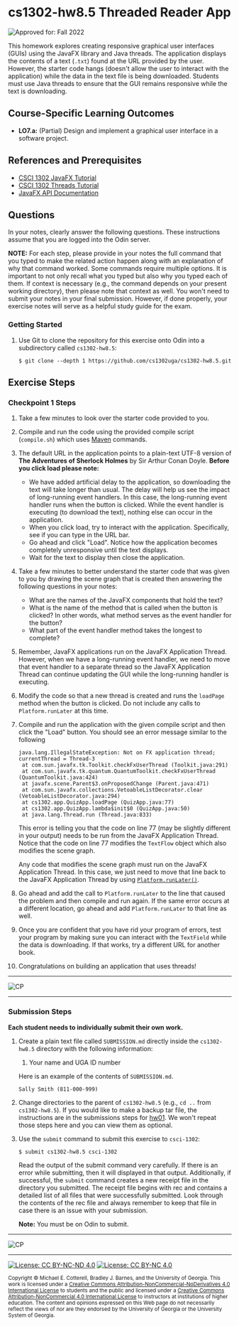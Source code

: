 # cs1302-hw8.5 Threaded Reader App

![Approved for: Fall 2022](https://img.shields.io/badge/Approved%20for-Fall%202022-darkgreen)

This homework explores creating responsive graphical user interfaces (GUIs) using the JavaFX library and Java threads. 
The application displays the contents of a text (`.txt`) found at the URL provided by the user. However, the starter code 
hangs (doesn't allow the user to interact with the application) while the data in the text file is being downloaded. 
Students must use Java threads to ensure that the GUI remains responsive while the text is downloading.

## Course-Specific Learning Outcomes

* **LO7.a:** (Partial) Design and implement a graphical user interface in a software project.

## References and Prerequisites

* [CSCI 1302 JavaFX Tutorial](https://github.com/cs1302uga/cs1302-tutorials/blob/alsi/javafx/javafx.md)
* [CSCI 1302 Threads Tutorial](https://github.com/cs1302uga/cs1302-tutorials/blob/alsi/threads/brief-intro-threads.md)
* [JavaFX API Documentation](https://openjfx.io/javadoc/17/)

## Questions

In your notes, clearly answer the following questions. These instructions assume that you are
logged into the Odin server.

**NOTE:** For each step, please provide in your notes the full command that you typed to make the related
action happen along with an explanation of why that command worked. Some commands require multiple options.
It is important to not only recall what you typed but also why you typed each of them. If context is necessary
(e.g., the command depends on your present working directory), then please note that context as well.
You won't need to submit your notes in your final submission. However, if done properly, your exercise notes
will serve as a helpful study guide for the exam.

### Getting Started

1. Use Git to clone the repository for this exercise onto Odin into a subdirectory called `cs1302-hw8.5`:

   ```
   $ git clone --depth 1 https://github.com/cs1302uga/cs1302-hw8.5.git
   ```

## Exercise Steps

### Checkpoint 1 Steps

1. Take a few minutes to look over the starter code provided to you.

1. Compile and run the code using the provided compile script (`compile.sh`) which uses 
   [Maven](https://github.com/cs1302uga/cs1302-tutorials/blob/alsi/maven.md) commands.

1. The default URL in the application points to a plain-text UTF-8 version of __The Adventures of Sherlock
   Holmes__ by Sir Arthur Conan Doyle. **Before you click load please note:**
   * We have added artificial delay to the application, so downloading the text will take longer than usual. 
     The delay will help us see the impact of long-running event handlers. In this case, the long-running
     event handler runs when the button is clicked. While the event handler is executing (to download the text),
     nothing else can occur in the application.
   * When you click load, try to interact with the application. Specifically, see if you can type in the
     URL bar.
   * Go ahead and click "Load". Notice how the application becomes completely unresponsive until the text displays.
   * Wait for the text to display then close the application.
   
1. Take a few minutes to better understand the starter code that was given to you by drawing the scene graph that
   is created then answering the following questions in your notes:
   * What are the names of the JavaFX components that hold the text?
   * What is the name of the method that is called when the button is clicked? In other words, what method serves as 
     the event handler for the button?
   * What part of the event handler method takes the longest to complete?
   
1. Remember, JavaFX applications run on the JavaFX Application Thread. However, when we have a long-running event
   handler, we need to move that event handler to a separate thread so the JavaFX Application Thread can continue 
   updating the GUI while the long-running handler is executing.
   
1. Modify the code so that a new thread is created and runs the `loadPage` method when the button is clicked. Do not
   include any calls to `Platform.runLater` at this time.
   
1. Compile and run the application with the given compile script and then click the "Load" button. You should see an
   error message similar to the following
   
   ```
   java.lang.IllegalStateException: Not on FX application thread; currentThread = Thread-3
    at com.sun.javafx.tk.Toolkit.checkFxUserThread (Toolkit.java:291)
    at com.sun.javafx.tk.quantum.QuantumToolkit.checkFxUserThread (QuantumToolkit.java:424)
    at javafx.scene.Parent$3.onProposedChange (Parent.java:471)
    at com.sun.javafx.collections.VetoableListDecorator.clear (VetoableListDecorator.java:294)
    at cs1302.app.QuizApp.loadPage (QuizApp.java:77)
    at cs1302.app.QuizApp.lambda$init$0 (QuizApp.java:50)
    at java.lang.Thread.run (Thread.java:833)
   ```
   
   This error is telling you that the code on line 77 (may be slightly different in your output) needs to be run
   from the JavaFX Application Thread. Notice that the code on line 77 modifies the `TextFlow` object which also
   modifies the scene graph. 
   
   Any code that modifies the scene graph must run on the JavaFX Application Thread. In this case, we just need to
   move that line back to the JavaFX Application Thread by using 
   [`Platform.runLater()`](https://openjfx.io/javadoc/17/javafx.graphics/javafx/application/Platform.html#runLater(java.lang.Runnable)).
   
1. Go ahead and add the call to `Platform.runLater` to the line that caused the problem and then compile and run again. If
   the same error occurs at a different location, go ahead and add `Platform.runLater` to that line as well.
   
1. Once you are confident that you have rid your program of errors, test your program by making sure you can interact with the
   `TextField` while the data is downloading. If that works, try a different URL for another book.
   
1. Congratulations on building an application that uses threads!

<hr/>

![CP](https://img.shields.io/badge/Just%20Finished%20Checkpoint-1-success?style=for-the-badge)

<hr/>

### Submission Steps

**Each student needs to individually submit their own work.**

1. Create a plain text file called `SUBMISSION.md` directly inside the `cs1302-hw8.5`
   directory with the following information:

   1. Your name and UGA ID number

   Here is an example of the contents of `SUBMISSION.md`.

   ```
   Sally Smith (811-000-999)
   ```

1. Change directories to the parent of `cs1302-hw8.5` (e.g., `cd ..` from `cs1302-hw8.5`). If you would like
   to make a backup tar file, the instructions are in the submissions steps for [hw01](https://github.com/cs1302uga/cs1302-hw01).
   We won't repeat those steps here and you can view them as optional.

1. Use the `submit` command to submit this exercise to `csci-1302`:

   ```
   $ submit cs1302-hw8.5 csci-1302
   ```

   Read the output of the submit command very carefully. If there is an error while submitting, then it will displayed
   in that output. Additionally, if successful, the `submit` command creates a new receipt file in the directory you
   submitted. The receipt file begins with rec and contains a detailed list of all files that were successfully submitted.
   Look through the contents of the rec file and always remember to keep that file in case there is an issue with your submission.

   **Note:** You must be on Odin to submit.

<hr/>

![CP](https://img.shields.io/badge/Just%20Finished-Submission-success?style=for-the-badge)
<hr/>

[![License: CC BY-NC-ND 4.0](https://img.shields.io/badge/License-CC%20BY--NC--ND%204.0-lightgrey.svg)](http://creativecommons.org/licenses/by-nc-nd/4.0/) [![License: CC BY-NC 4.0](https://img.shields.io/badge/Instructor%20License-CC%20BY--NC%204.0-lightgrey.svg)](http://creativecommons.org/licenses/by-nc/4.0/)

<small>
Copyright &copy; Michael E. Cotterell, Bradley J. Barnes, and the University of Georgia.
This work is licensed under
a <a rel="license" href="http://creativecommons.org/licenses/by-nc-nd/4.0/">Creative Commons Attribution-NonCommercial-NoDerivatives 4.0 International License</a> to students and the public and licensed under
a <a rel="license" href="http://creativecommons.org/licenses/by-nc/4.0/">Creative Commons Attribution-NonCommercial 4.0 International License</a> to instructors at institutions of higher education.
The content and opinions expressed on this Web page do not necessarily reflect the views of nor are they endorsed by the University of Georgia or the University System of Georgia.
</small>
